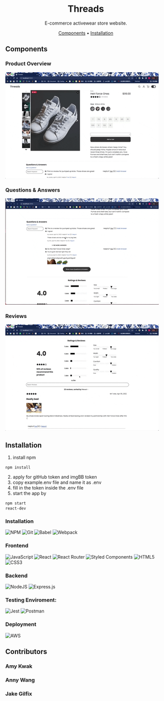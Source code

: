 <div align="center">

# Threads

E-commerce activewear store website.

[Components](#getting-started) •
[Installation](#installation)

<!-- Gif of our page.  -->

</div>

## Components
### Product Overview
![alt text](gif/overview.gif)

### Questions & Answers
![alt text](gif/qa.gif)

### Reviews
![alt text](gif/reviews.gif)

## Installation
1. install npm 
```
npm install
```
2. apply for gitHub token and imgBB token
3. copy example.env file and name it as .env
4. fill in the token inside the .env file
5. start the app by
```
npm start
react-dev
```

### Installation
![NPM](https://img.shields.io/badge/NPM-%23000000.svg?style=for-the-badge&logo=npm&logoColor=white)
![Git](https://img.shields.io/badge/git-%23F05033.svg?style=for-the-badge&logo=git&logoColor=white)
![Babel](https://img.shields.io/badge/Babel-F9DC3e?style=for-the-badge&logo=babel&logoColor=black)
![Webpack](https://img.shields.io/badge/webpack-%238DD6F9.svg?style=for-the-badge&logo=webpack&logoColor=black)


### Frontend 
![JavaScript](https://img.shields.io/badge/javascript-%23323330.svg?style=for-the-badge&logo=javascript&logoColor=%23F7DF1E)
![React](https://img.shields.io/badge/react-%2320232a.svg?style=for-the-badge&logo=react&logoColor=%2361DAFB)
![React Router](https://img.shields.io/badge/React_Router-CA4245?style=for-the-badge&logo=react-router&logoColor=white)
![Styled Components](https://img.shields.io/badge/styled--components-DB7093?style=for-the-badge&logo=styled-components&logoColor=white)
![HTML5](https://img.shields.io/badge/html5-%23E34F26.svg?style=for-the-badge&logo=html5&logoColor=white)
![CSS3](https://img.shields.io/badge/css3-%231572B6.svg?style=for-the-badge&logo=css3&logoColor=white)

### Backend
![NodeJS](https://img.shields.io/badge/node.js-6DA55F?style=for-the-badge&logo=node.js&logoColor=white)
![Express.js](https://img.shields.io/badge/express.js-%23404d59.svg?style=for-the-badge&logo=express&logoColor=%2361DAFB)

### Testing Enviroment:
![Jest](https://img.shields.io/badge/-jest-%23C21325?style=for-the-badge&logo=jest&logoColor=white)
![Postman](https://img.shields.io/badge/Postman-FF6C37?style=for-the-badge&logo=postman&logoColor=white)


### Deployment
![AWS](https://img.shields.io/badge/AWS-%23FF9900.svg?style=for-the-badge&logo=amazon-aws&logoColor=white)


## Contributors
### Amy Kwak
### Anny Wang
### Jake Gilfix
<!-- # Instructions for development

---

## Working on your branch

The [Feature Branch Workflow](https://www.atlassian.com/git/tutorials/comparing-workflows/feature-branch-workflow) assumes *one central repository* and the `main` branch represents the official project history.

Instead of committing directly to your local `main` branch, create a **new** branch to work on a **particular feature**. Feature branches should have *descriptive names* (e.g., "animated-menu-items").

Feature branches can (and *should*) be pushed to the central repository (on GitHub). The only *special* branch is `main`. **Don't ever push anything to** `main`! The following is a brief overview of how to do your work:

### 1. Start with the main branch

All feature branches are created off the latest code state of a project. Assume that the `main` branch on GitHub is always up-to-date. First, check out the `main` branch on your machine, pull the latest updates, and reset the repo's local copy of `main` to match the latest version:
```
git checkout main
git fetch origin
git reset --hard origin/main
```

### 2. Create a new feature branch

Use a **separate branch for each feature/issue you work on**. You can create a branch and check it out in one command as follows:
```
git checkout -b new-branch-name
```

### 3. Update, add, and commit changes

**On your feature branch**, you can edit, stage, and commit changes as usual.
```
git status
git add some_file
git commit -m "Some descriptive message--better messages help when we need to undo changes"
```

### 4. Push feature branch to remote (GitHub)

When ready, push your commits, updating the feature branch on GitHub. It's a good idea to push the feature branch up to the central repository so we can see what you're doing. To push `new-branch-name` to the central repository (GitHub), issue:
```
git push -u origin new-branch-name
```

**NOTE**: The `-u` flag adds the local branch you created in step 2 as a remote tracking branch. After setting up the tracking branch, `git push` can be invoked without any parameters to automatically push the `new-branch-name` branch to the central repo (GitHub).

### 5. Done implementing the feature? Create a pull request!

When you've finished implementing and testing the feature your branch was created to work on, create a pull request through GitHub.

## Running your code

1. Make sure you're working on the correct branch!

2. Open two terminal tabs and navigate to the root directory.

3. In one tab, run `npm start` to start the node server, which serves up static files from the /client/dist directory.

4. In the second tab, run `npm run react-dev`, which uses webpack to regenerate the `bundle.js` file when you save changes to one of your components.

5. Navigate to `localhost:3000` in your browser. -->

